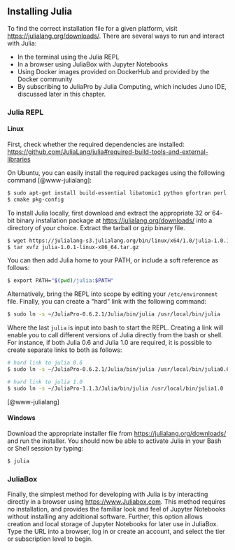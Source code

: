 ## Installing Julia

To find the correct installation file for a given platform, visit <https://julialang.org/downloads/>.  There are several
ways to run and interact with Julia:

- In the terminal using the Julia REPL
- In a browser using JuliaBox with Jupyter Notebooks
- Using Docker images provided on DockerHub and provided by the Docker community
- By subscribing to JuliaPro by Julia Computing, which includes Juno IDE, discussed later in this chapter.  

### Julia REPL

#### Linux
First, check whether the required dependencies are installed:
<https://github.com/JuliaLang/julia#required-build-tools-and-external-libraries>

On Ubuntu, you can easily install the required packages using the following command [@www-julialang]:

```bash
$ sudo apt-get install build-essential libatomic1 python gfortran perl wget m4
$ cmake pkg-config
```

To install Julia locally, first download and extract the appropriate 32 or 64- bit binary installation package at
<https://julialang.org/downloads/> into a directory of your choice. Extract the tarball or gzip binary file.

```bash
$ wget https://julialang-s3.julialang.org/bin/linux/x64/1.0/julia-1.0.1-linux-x86_64.tar.gz
$ tar xvfz julia-1.0.1-linux-x86_64.tar.gz
```

You can then add Julia home to your PATH, or include a soft reference as follows: 

```bash
$ export PATH="$(pwd)/julia:$PATH"
``` 

Alternatively, bring the REPL into scope by editing your ```/etc/environment``` file. Finally, you can create a "hard"
link with the following command:

```bash
$ sudo ln -s ~/JuliaPro-0.6.2.1/Julia/bin/julia /usr/local/bin/julia
```

Where the last ```julia``` is input into bash to start the REPL.  Creating a link will enable you to call different
versions of Julia directly from the bash or shell.  For instance, if both Julia 0.6 and Julia 1.0 are required, it is
possible to create separate links to both as follows:

```bash
# hard link to julia 0.6
$ sudo ln -s ~/JuliaPro-0.6.2.1/Julia/bin/julia /usr/local/bin/julia0.6

# hard link to julia 1.0
$ sudo ln -s ~/JuliaPro-1.1.3/Julia/bin/julia /usr/local/bin/julia1.0
```

[@www-julialang]

#### Windows

Download the appropriate installer file from <https://julialang.org/downloads/> and run the installer.  You should now
be able to activate Julia in your Bash or Shell session by typing:

```bash
$ julia
```

### JuliaBox

Finally, the simplest method for developing with Julia is by interacting directly in a browser using
<https://www.Juliabox.com>.  This method requires no installation, and provides the familiar look and feel of Jupyter
Notebooks without installing any additional software.  Further, this option allows creation and local storage of Jupyter
Notebooks for later use in JuliaBox.  Type the URL into a browser, log in or create an account, and select the tier or
subscription level to begin.